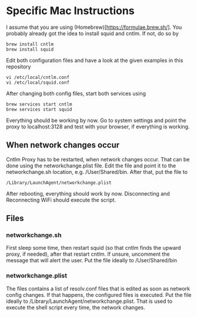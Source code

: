 # Specific Mac Instructions

I assume that you are using (Homebrew)[https://formulae.brew.sh/]. You probably already got the idea to install squid and cntlm. If not, do so by

    brew install cntlm
    brew install squid

Edit both configuration files and have a look at the given examples in this repository

    vi /etc/local/cntlm.conf
    vi /etc/local/squid.conf

After changing both config files, start both services using

    brew services start cntlm
    brew services start squid

Everything should be working by now. Go to system settings and point the proxy to localhost:3128 and test with your browser, if everything is working.

## When network changes occur

Cntlm Proxy has to be restarted, when network changes occur. That can be done using the networkchange.plist file. Edit the file and point it to the networkchange.sh location, e.g. /User/Shared/bin. After that, put the file to

    /Library/LaunchAgent/networkchange.plist

After rebooting, everything should work by now. Disconnecting and Reconnecting WiFi should execute the script.

## Files

### networkchange.sh

First sleep some time, then restart squid (so that cntlm finds the upward proxy, if needed), after that restart cntlm. If unsure, uncomment the message that will alert the user. Put the file ideally to /User/Shared/bin

### networkchange.plist

The files contains a list of resolv.conf files that is edited as soon as network config changes. If that happens, the configured files is executed. Put the file ideally to /Library/LaunchAgent/networkchange.plist. That is used to execute the shell script every time, the network changes.
